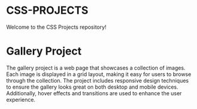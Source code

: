 # CSS-PROJECTS
Welcome to the CSS Projects repository! 

<h1>Gallery Project </h1>
<p>The gallery project is a web page that showcases a collection of images. Each image is displayed in a grid layout, making it easy for users to browse through the collection. The project includes responsive design techniques to ensure the gallery looks great on both desktop and mobile devices. Additionally, hover effects and transitions are used to enhance the user experience.</p>
